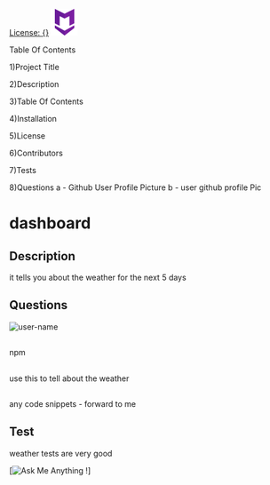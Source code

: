 
  [License: {}](https://img.shields.io/badge/License-{}-blue.svg)
  ![alt text](https://github.com/adam-p/markdown-here/raw/master/src/common/images/icon48.png "Logo Title Text 1")
  
  Table Of Contents

1)Project Title

2)Description

3)Table Of Contents

4)Installation

5)License

6)Contributors

7)Tests

8)Questions
a - Github User Profile Picture
b - user github profile Pic 






  
  # dashboard
  
  
  ## Description
  it tells you about the weather for the next 5 days
  
  
  ## Questions
  ![user-name](https://avatars1.githubusercontent.com/u/57872128?v=4)
  
  
  ## 
  npm
  
  
  ## 
  use this to tell about the weather
  
  
  ## 
  any code snippets - forward to me
  
  
  ## Test
  weather tests are very good
  
  [![Ask Me Anything !](https://img.shields.io/badge/Ask%20me-anything-1abc9c.svg)]
 
  
  